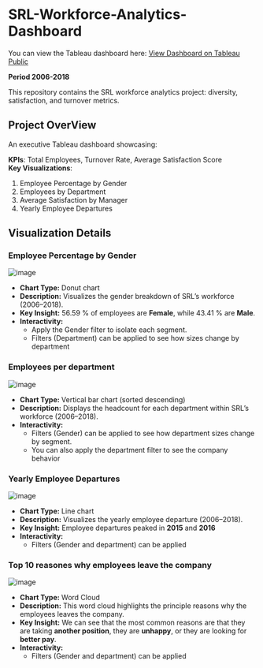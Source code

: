 # SRL-Workforce-Analytics-Dashboard

You can view the Tableau dashboard here: [View Dashboard on Tableau Public](https://public.tableau.com/app/profile/alexis.baeza1954/viz/SRL-WORKFORCE-ANALYTICS-DASHBOARD/Dashboard1)

**Period 2006-2018**

This repository contains the SRL workforce analytics project: diversity, satisfaction, and turnover metrics.

## Project OverView
An executive Tableau dashboard showcasing:

 **KPIs**: Total Employees, Turnover Rate, Average Satisfaction Score  
 **Key Visualizations**:
  1. Employee Percentage by Gender  
  2. Employees by Department  
  3. Average Satisfaction by Manager  
  4. Yearly Employee Departures

## Visualization Details
### Employee Percentage by Gender

![image](https://github.com/user-attachments/assets/0dc52fa4-0a0c-4606-a30e-50014dc0f4dd)

- **Chart Type:** Donut chart  
- **Description:** Visualizes the gender breakdown of SRL’s workforce (2006–2018).  
- **Key Insight:** 56.59 % of employees are **Female**, while 43.41 % are **Male**.  
- **Interactivity:**
    - Apply the Gender filter to isolate each segment.
    - Filters (Department) can be applied to see how sizes change by department

### Employees per department

![image](https://github.com/user-attachments/assets/62f2b759-6d90-400a-bb7a-46d2bc062e4f)

- **Chart Type:** Vertical bar chart (sorted descending)  
- **Description:** Displays the headcount for each department within SRL’s workforce (2006–2018).  
- **Interactivity:**  
  - Filters (Gender) can be applied to see how department sizes change by segment.
  - You can also apply the department filter to see the company behavior

### Yearly Employee Departures

![image](https://github.com/user-attachments/assets/4bbe4b45-0606-435b-b170-1d90c0aa22e0)

- **Chart Type:** Line chart
- **Description:** Visualizes the yearly employee departure (2006–2018).  
- **Key Insight:** Employee departures peaked in **2015** and **2016** 
- **Interactivity:**
    - Filters (Gender and department) can be applied
      
### Top 10 reasones why employees leave the company

![image](https://github.com/user-attachments/assets/07e5f338-000c-4420-9383-3a2f6d82e113)

- **Chart Type:** Word Cloud
- **Description:** This word cloud highlights the principle reasons why the employees leaves the company.  
- **Key Insight:** We can see that the most common reasons are that they are taking **another position**, they are **unhappy**, or they are looking for **better pay**.
- **Interactivity:**
    - Filters (Gender and department) can be applied



 
